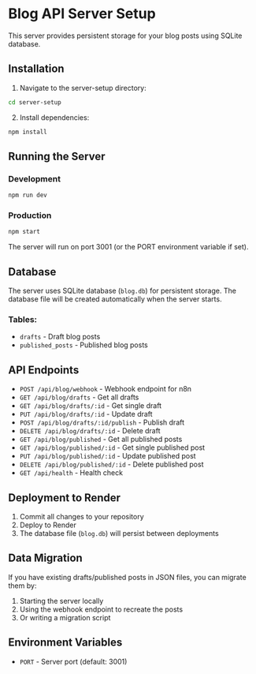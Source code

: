 # Blog API Server Setup

This server provides persistent storage for your blog posts using SQLite database.

## Installation

1. Navigate to the server-setup directory:
```bash
cd server-setup
```

2. Install dependencies:
```bash
npm install
```

## Running the Server

### Development
```bash
npm run dev
```

### Production
```bash
npm start
```

The server will run on port 3001 (or the PORT environment variable if set).

## Database

The server uses SQLite database (`blog.db`) for persistent storage. The database file will be created automatically when the server starts.

### Tables:
- `drafts` - Draft blog posts
- `published_posts` - Published blog posts

## API Endpoints

- `POST /api/blog/webhook` - Webhook endpoint for n8n
- `GET /api/blog/drafts` - Get all drafts
- `GET /api/blog/drafts/:id` - Get single draft
- `PUT /api/blog/drafts/:id` - Update draft
- `POST /api/blog/drafts/:id/publish` - Publish draft
- `DELETE /api/blog/drafts/:id` - Delete draft
- `GET /api/blog/published` - Get all published posts
- `GET /api/blog/published/:id` - Get single published post
- `PUT /api/blog/published/:id` - Update published post
- `DELETE /api/blog/published/:id` - Delete published post
- `GET /api/health` - Health check

## Deployment to Render

1. Commit all changes to your repository
2. Deploy to Render
3. The database file (`blog.db`) will persist between deployments

## Data Migration

If you have existing drafts/published posts in JSON files, you can migrate them by:
1. Starting the server locally
2. Using the webhook endpoint to recreate the posts
3. Or writing a migration script

## Environment Variables

- `PORT` - Server port (default: 3001)